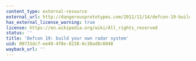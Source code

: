 ```yaml
---
content_type: external-resource
external_url: http://dangerousprototypes.com/2011/11/14/defcon-19-build-your-own-radar-system/
has_external_license_warning: true
license: https://en.wikipedia.org/wiki/All_rights_reserved
status: ''
title: 'Defcon 19: build your own radar system'
uid: 00731dc7-ee49-4f8e-8228-6c38ad8c6048
wayback_url: ''
---
```

